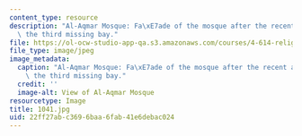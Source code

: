 ```yaml
---
content_type: resource
description: "Al-Aqmar Mosque: Fa\xE7ade of the mosque after the recent addition of\
  \ the third missing bay."
file: https://ol-ocw-studio-app-qa.s3.amazonaws.com/courses/4-614-religious-architecture-and-islamic-cultures-fall-2002/22ff27abc3696baa6fab41e6debac024_1041.jpg
file_type: image/jpeg
image_metadata:
  caption: "Al-Aqmar Mosque: Fa\xE7ade of the mosque after the recent addition of\
    \ the third missing bay."
  credit: ''
  image-alt: View of Al-Aqmar Mosque
resourcetype: Image
title: 1041.jpg
uid: 22ff27ab-c369-6baa-6fab-41e6debac024
---
```

